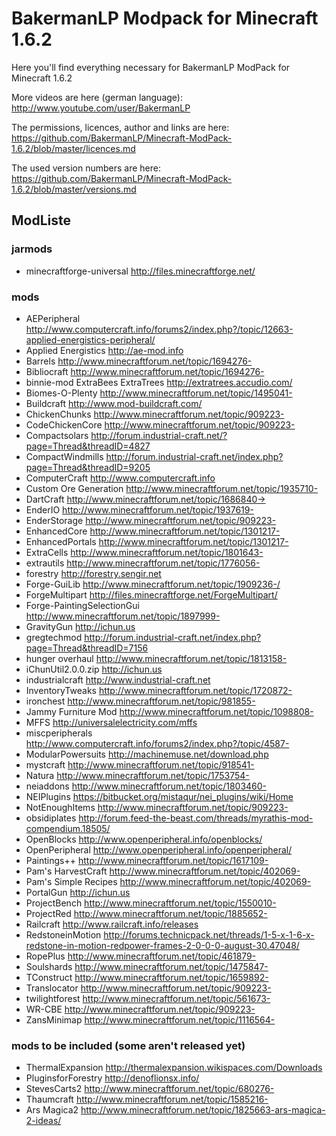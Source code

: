# BakermanLP Modpack for Minecraft 1.6.2
Here you'll find everything necessary for BakermanLP ModPack for Minecraft 1.6.2

More videos are here (german language): 
<http://www.youtube.com/user/BakermanLP>

The permissions, licences, author and links are here:
<https://github.com/BakermanLP/Minecraft-ModPack-1.6.2/blob/master/licences.md>

The used version numbers are here:
<https://github.com/BakermanLP/Minecraft-ModPack-1.6.2/blob/master/versions.md>

## ModListe
### jarmods
* minecraftforge-universal <http://files.minecraftforge.net/>

### mods
* AEPeripheral <http://www.computercraft.info/forums2/index.php?/topic/12663-applied-energistics-peripheral/>
* Applied Energistics <http://ae-mod.info>
* Barrels <http://www.minecraftforum.net/topic/1694276->
* Bibliocraft <http://www.minecraftforum.net/topic/1694276->
* binnie-mod ExtraBees ExtraTrees <http://extratrees.accudio.com/>
* Biomes-O-Plenty <http://www.minecraftforum.net/topic/1495041->
* Buildcraft <http://www.mod-buildcraft.com/>
* ChickenChunks <http://www.minecraftforum.net/topic/909223->
* CodeChickenCore <http://www.minecraftforum.net/topic/909223->
* Compactsolars <http://forum.industrial-craft.net/?page=Thread&threadID=4827>
* CompactWindmills <http://forum.industrial-craft.net/index.php?page=Thread&threadID=9205>
* ComputerCraft <http://www.computercraft.info>
* Custom Ore Generation <http://www.minecraftforum.net/topic/1935710->
* DartCraft <http://www.minecraftforum.net/topic/1686840->>
* EnderIO <http://www.minecraftforum.net/topic/1937619->
* EnderStorage <http://www.minecraftforum.net/topic/909223->
* EnhancedCore  <http://www.minecraftforum.net/topic/1301217->
* EnhancedPortals <http://www.minecraftforum.net/topic/1301217->
* ExtraCells <http://www.minecraftforum.net/topic/1801643->
* extrautils <http://www.minecraftforum.net/topic/1776056->
* forestry <http://forestry.sengir.net>
* Forge-GuiLib <http://www.minecraftforum.net/topic/1909236-/>
* ForgeMultipart <http://files.minecraftforge.net/ForgeMultipart/>
* Forge-PaintingSelectionGui <http://www.minecraftforum.net/topic/1897999->
* GravityGun <http://ichun.us>
* gregtechmod <http://forum.industrial-craft.net/index.php?page=Thread&threadID=7156>
* hunger overhaul <http://www.minecraftforum.net/topic/1813158->
* iChunUtil2.0.0.zip <http://ichun.us>
* industrialcraft <http://www.industrial-craft.net>
* InventoryTweaks <http://www.minecraftforum.net/topic/1720872->
* ironchest <http://www.minecraftforum.net/topic/981855->
* Jammy Furniture Mod <http://www.minecraftforum.net/topic/1098808->
* MFFS <http://universalelectricity.com/mffs>
* miscperipherals <http://www.computercraft.info/forums2/index.php?/topic/4587->
* ModularPowersuits <http://machinemuse.net/download.php>
* mystcraft <http://www.minecraftforum.net/topic/918541->
* Natura <http://www.minecraftforum.net/topic/1753754->
* neiaddons <http://www.minecraftforum.net/topic/1803460->
* NEIPlugins <https://bitbucket.org/mistaqur/nei_plugins/wiki/Home>
* NotEnoughItems <http://www.minecraftforum.net/topic/909223->
* obsidiplates <http://forum.feed-the-beast.com/threads/myrathis-mod-compendium.18505/>
* OpenBlocks <http://www.openperipheral.info/openblocks/>
* OpenPeripheral <http://www.openperipheral.info/openperipheral/>
* Paintings++ <http://www.minecraftforum.net/topic/1617109->
* Pam's HarvestCraft <http://www.minecraftforum.net/topic/402069->
* Pam's Simple Recipes <http://www.minecraftforum.net/topic/402069->
* PortalGun <http://ichun.us>
* ProjectBench <http://www.minecraftforum.net/topic/1550010->
* ProjectRed <http://www.minecraftforum.net/topic/1885652->
* Railcraft <http://www.railcraft.info/releases>
* RedstoneinMotion <http://forums.technicpack.net/threads/1-5-x-1-6-x-redstone-in-motion-redpower-frames-2-0-0-0-august-30.47048/>
* RopePlus <http://www.minecraftforum.net/topic/461879->
* Soulshards <http://www.minecraftforum.net/topic/1475847->
* TConstruct <http://www.minecraftforum.net/topic/1659892->
* Translocator <http://www.minecraftforum.net/topic/909223->
* twilightforest <http://www.minecraftforum.net/topic/561673->
* WR-CBE <http://www.minecraftforum.net/topic/909223->
* ZansMinimap  <http://www.minecraftforum.net/topic/1116564->

### mods to be included (some aren't released yet)
* ThermalExpansion <http://thermalexpansion.wikispaces.com/Downloads>
* PluginsforForestry <http://denoflionsx.info/>
* StevesCarts2 <http://www.minecraftforum.net/topic/680276->
* Thaumcraft <http://www.minecraftforum.net/topic/1585216->
* Ars Magica2 <http://www.minecraftforum.net/topic/1825663-ars-magica-2-ideas/>

